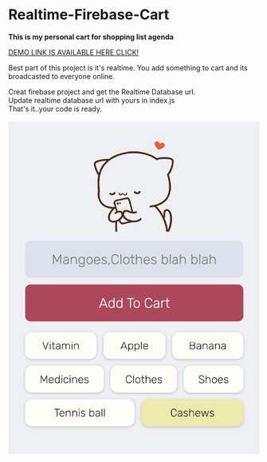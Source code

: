 # Realtime-Firebase-Cart
<b>This is my personal cart for shopping list agenda</b> <br>

<a href="https://sargan-shopping.netlify.app/">DEMO LINK IS AVAILABLE HERE CLICK!</a><br>

Best part of this project is it's realtime. You add something to cart and its broadcasted to everyone online.<br>

Creat firebase project and get the Realtime Database url. <br>
Update realtime database url with yours in index.js<br>
That's it..your code is ready.<br>
<br>
<img src="https://github.com/gpalve/myCart/blob/main/ss.jpg?raw=true"><br>
